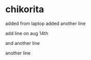 # chikorita

added from laptop
added another line

add line on aug 14th

and another line

another line




